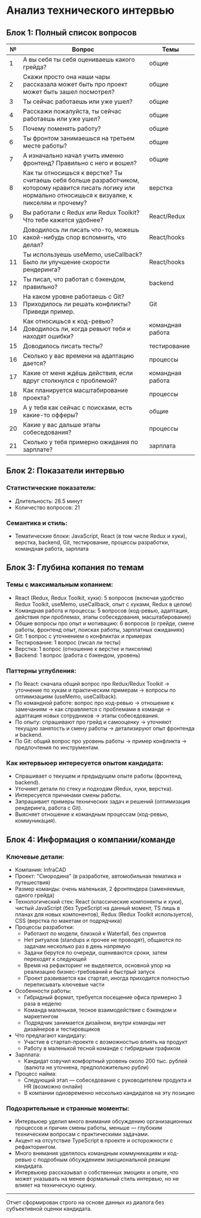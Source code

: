 # Анализ технического интервью

## Блок 1: Полный список вопросов

| №  | Вопрос                                                                                       | Темы           |
|-----|----------------------------------------------------------------------------------------------|----------------|
| 1   | А вы себя ты себя оцениваешь какого грейда?                                                  | общие          |
| 2   | Скажи просто она наши чары рассказала может быть про проект может быть зашел посмотрел?      | общие          |
| 3   | Ты сейчас работаешь или уже ушел?                                                           | общие          |
| 4   | Расскажи пожалуйста, ты сейчас работаешь или уже ушел?                                      | общие          |
| 5   | Почему поменять работу?                                                                      | общие          |
| 6   | Ты фронтом занимаешься на третьем месте работы?                                            | общие          |
| 7   | А изначально начал учить именно фронтенд? Правильно с него и вошел?                         | общие          |
| 8   | Как ты относишься к верстке? Ты считаешь себя больше разработчиком, которому нравится писать логику или нормально относишься к визуалке, к пикселям и прочему? | верстка        |
| 9   | Вы работали с Redux или Redux Toolkit? Что тебе кажется удобнее?                             | React/Redux    |
| 10  | Доводилось ли писать что-то, можешь какой-нибудь спор вспомнить, что делал?                 | React/hooks    |
| 11  | Ты используешь useMemo, useCallback? Было ли улучшение скорости рендеринга?                  | React/hooks    |
| 12  | Ты писал, что работал с бэкендом, правильно?                                               | backend        |
| 13  | На каком уровне работаешь с Git? Приходилось ли решать конфликты? Приведи пример.           | Git            |
| 14  | Как относишься к код-ревью? Доводилось ли, когда ревьют тебя и находят ошибки?               | командная работа|
| 15  | Доводилось писать тесты?                                                                    | тестирование   |
| 16  | Сколько у вас времени на адаптацию дается?                                                  | процессы       |
| 17  | Какие от меня ждёшь действия, если вдруг столкнулся с проблемой?                            | командная работа|
| 18  | Как планируется масштабирование проекта?                                                   | процессы       |
| 19  | А у тебя как сейчас с поисками, есть какие-то офферы?                                      | общие          |
| 20  | Какие у вас дальше этапы собеседования?                                                    | процессы       |
| 21  | Сколько у тебя примерно ожидания по зарплате?                                              | зарплата       |

## Блок 2: Показатели интервью

### Статистические показатели:
- Длительность: 28.5 минут
- Количество вопросов: 21

### Семантика и стиль:
- Тематические блоки: JavaScript, React (в том числе Redux и хуки), верстка, backend, Git, тестирование, процессы разработки, командная работа, зарплата

## Блок 3: Глубина копания по темам

### Темы с максимальным копанием:
- React (Redux, Redux Toolkit, хуки): 5 вопросов (включая удобство Redux Toolkit, useMemo, useCallback, опыт с хуками, Redux в целом)
- Командная работа и процессы: 5 вопросов (код-ревью, адаптация, действия при проблемах, этапы собеседования, масштабирование)
- Общие вопросы про опыт и мотивацию: 6 вопросов (о грейде, смене работы, фронтенд опыт, поисках работы, зарплатных ожиданиях)
- Git: 1 вопрос с уточнением о конфликтах и примерах
- Тестирование: 1 вопрос (писал ли тесты)
- Верстка: 1 вопрос (отношение к верстке и пикселям)
- Backend: 1 вопрос (работа с бэкендом, уровень)

### Паттерны углубления:
- По React: сначала общий вопрос про Redux/Redux Toolkit → уточнение по хукам и практическим примерам → вопросы по оптимизациям (useMemo, useCallback).
- По командной работе: вопрос про код-ревью → отношение к замечаниям → как справляется с проблемами в команде → адаптация новых сотрудников → этапы собеседования.
- По опыту: спрашивают про грейд и самооценку → уточняют текущую занятость и смену работы → детализируют опыт фронтенда и backend.
- По Git: общий вопрос про уровень работы → пример конфликта → предпочтения по инструментам.

### Как интервьюер интересуется опытом кандидата:
- Спрашивает о текущем и предыдущем опыте работы (фронтенд, backend).
- Уточняет детали по стеку и подходам (Redux, хуки, верстка).
- Интересуется причинами смены работы.
- Запрашивает примеры технических задач и решений (оптимизация рендеринга, работа с Git).
- Выясняет отношение к командным процессам (код-ревью, коммуникация).

## Блок 4: Информация о компании/команде

### Ключевые детали:
- Компания: InfraCAD
- Проект: "Смородина" (в разработке, автомобильная тематика и путешествия)
- Размер команды: очень маленькая, 2 фронтендера (заменяемые, одного грейда)
- Технологический стек: React (классические компоненты и хуки), чистый JavaScript (без TypeScript на данный момент, TS лишь в планах для новых компонентов), Redux (Redux Toolkit используется), CSS (верстка по макетам от подрядчика)
- Процессы разработки: 
  - Работают по модели, близкой к Waterfall, без спринтов
  - Нет ритуалов (standups и прочее не проводят), общаются по задачам несколько раз в день напрямую
  - Задачи берутся по очереди, оцениваются сроки, затем переходят к следующей
  - Время на рефакторинг не выделяется, основной упор на реализацию бизнес-требований и быстрый запуск
  - Проект развивается как стартап, иногда приходится полностью переписывать ключевые части
- Особенности работы:
  - Гибридный формат, требуется посещение офиса примерно 3 раза в неделю
  - Команда маленькая, тесное взаимодействие с бэкендом и маркетингом
  - Подрядчик занимается дизайном, внутри команды нет дизайнеров и тестировщиков
- Что предлагают кандидату:
  - Участие в стартап-проекте с возможностью влиять на продукт
  - Работу в маленькой тесной команде с гибридным графиком
- Зарплата:
  - Кандидат озвучил комфортный уровень около 200 тыс. рублей (валюта не уточнена, предположительно рубли)
- Процесс найма:
  - Следующий этап — собеседование с руководителем продукта и HR (возможно онлайн)
  - В компании одновременно несколько кандидатов на эту позицию

### Подозрительные и странные моменты:
- Интервьюер уделил много внимания обсуждению организационных процессов и причин смены работы, меньше — глубоким техническим вопросам с практическими задачами.
- Акцент на отсутствие TypeScript в проекте и осторожности с рефакторингом.
- Много внимания уделялось командным коммуникациям и код-ревью с подробным обсуждением эмоциональной реакции кандидата.
- Интервьюер рассказывал о собственных эмоциях и опыте, что может указывать на менее формальный стиль интервью, но не влияет на техническую оценку.

---

Отчет сформирован строго на основе данных из диалога без субъективной оценки кандидата.